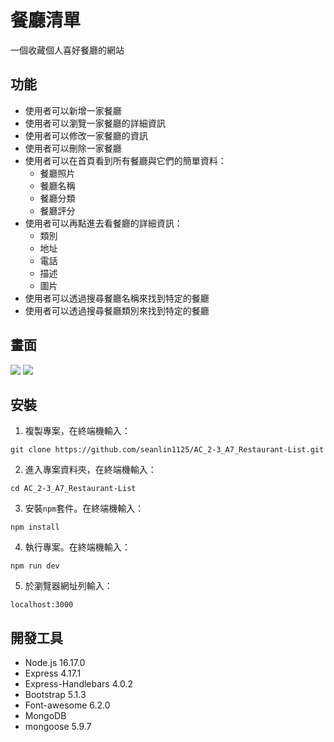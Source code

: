 # 餐廳清單
一個收藏個人喜好餐廳的網站
## 功能
+ 使用者可以新增一家餐廳
+ 使用者可以瀏覽一家餐廳的詳細資訊
+ 使用者可以修改一家餐廳的資訊
+ 使用者可以刪除一家餐廳
+ 使用者可以在首頁看到所有餐廳與它們的簡單資料：
  - 餐廳照片
  - 餐廳名稱
  - 餐廳分類
  - 餐廳評分
+ 使用者可以再點進去看餐廳的詳細資訊：
  - 類別
  - 地址
  - 電話
  - 描述
  - 圖片
+ 使用者可以透過搜尋餐廳名稱來找到特定的餐廳
+ 使用者可以透過搜尋餐廳類別來找到特定的餐廳
## 畫面
![](https://github.com/seanlin1125/AC_2-3_A1_Restaurant-List/blob/main/image/A8首頁.png)
![](https://github.com/seanlin1125/AC_2-3_A1_Restaurant-List/blob/main/image/restaurant-list_restaurantInfo.png)
## 安裝
1. 複製專案，在終端機輸入：
```
git clone https://github.com/seanlin1125/AC_2-3_A7_Restaurant-List.git
```
2. 進入專案資料夾，在終端機輸入：
```
cd AC_2-3_A7_Restaurant-List
```
3. 安裝`npm`套件。在終端機輸入：
```
npm install
```
4. 執行專案。在終端機輸入：
```
npm run dev
```
5. 於瀏覽器網址列輸入：
```
localhost:3000
```
## 開發工具
+ Node.js 16.17.0
+ Express 4.17.1
+ Express-Handlebars 4.0.2
+ Bootstrap 5.1.3
+ Font-awesome 6.2.0
+ MongoDB
+ mongoose 5.9.7
